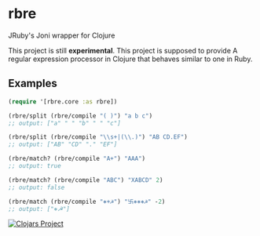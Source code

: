 # rbre

JRuby's Joni wrapper for Clojure

This project is still __experimental__. 
This project is supposed to provide A regular expression processor in Clojure that behaves similar to one in Ruby.

## Examples

```clojure
(require '[rbre.core :as rbre])

(rbre/split (rbre/compile "( )") "a b c") 
;; output: ["a" " " "b" " " "c"]

(rbre/split (rbre/compile "\\s+|(\\.)") "AB CD.EF") 
;; output: ["AB" "CD" "." "EF"]

(rbre/match? (rbre/compile "A+") "AAA")
;; output: true

(rbre/match? (rbre/compile "ABC") "XABCD" 2)
;; output: false

(rbre/match (rbre/compile "⎈+☭") "卐⎈⎈⎈☭" -2)
;; output: ["⎈☭"]

```

[![Clojars Project](https://img.shields.io/clojars/v/rbre.svg)](https://clojars.org/rbre)
